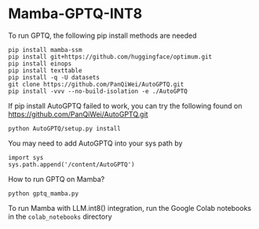 # Mamba-GPTQ-INT8

To run GPTQ, the following pip install methods are needed
```
pip install mamba-ssm
pip install git+https://github.com/huggingface/optimum.git
pip install einops
pip install texttable
pip install -q -U datasets
git clone https://github.com/PanQiWei/AutoGPTQ.git
pip install -vvv --no-build-isolation -e ./AutoGPTQ
```

If pip install AutoGPTQ failed to work, you can try the following found on https://github.com/PanQiWei/AutoGPTQ.git
```
python AutoGPTQ/setup.py install
```

You may need to add AutoGPTQ into your sys path by 

```{r} 
import sys
sys.path.append('/content/AutoGPTQ')
```
How to run GPTQ on Mamba?

```
python gptq_mamba.py
```

To run Mamba with LLM.int8() integration, run the Google Colab notebooks in the `colab_notebooks` directory
